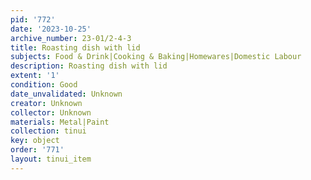 ```yaml
---
pid: '772'
date: '2023-10-25'
archive_number: 23-01/2-4-3
title: Roasting dish with lid
subjects: Food & Drink|Cooking & Baking|Homewares|Domestic Labour
description: Roasting dish with lid
extent: '1'
condition: Good
date_unvalidated: Unknown
creator: Unknown
collector: Unknown
materials: Metal|Paint
collection: tinui
key: object
order: '771'
layout: tinui_item
---
```

